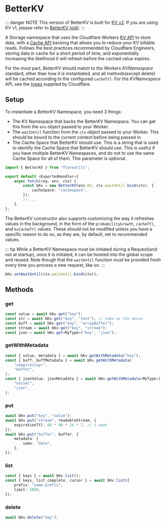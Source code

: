 # BetterKV

::: danger NOTE
This version of BetterKV is built for [KV v2](https://blog.cloudflare.com/faster-workers-kv-architecture/). If you are using KV v1, please refer to [BetterKV (old)](/betterkv/old).
:::

A Storage namespace that uses the Cloudflare Workers [KV API](https://developers.cloudflare.com/workers/runtime-apis/kv) to store data, with a [Cache API](https://developers.cloudflare.com/workers/runtime-apis/cache) backing that allows you to reduce your KV billable reads. Follows the best practices recommended by Cloudflare Engineers, storing data in cache for a short period of time, and exponentially increasing the likelihood it will refresh before the cached value expires.

For the most part, _BetterKV_ should match to the Workers _KVNamespace_ standard, other than how it is instantiated, and all methods(except delete) will be cached according to the configured `cacheTtl`. For the _KVNamespace_ API, see the [types](https://github.com/cloudflare/workers-types) supplied by Cloudflare.

## Setup

To instantiate a _BetterKV_ Namespace, you need 3 things:

- The KV Namespace that backs the BetterKV Namespace. You can get this from the `env` object passed to your Worker.
- The `waitUntil` function from the `ctx` object passed to your Worker. This should be bound to the current context before being passed in.
- The Cache Space that BetterKV should use. This is a string that is used to identify the Cache Space that BetterKV should use. This is useful if you have multiple BetterKV Namespaces, and do not to use the same Cache Space for all of them. This parameter is optional.

```ts
import { BetterKV } from "flareutils";

export default <ExportedHandler>{
	async fetch(req, env, ctx) {
		const bKv = new BetterKV(env.KV, ctx.waitUntil.bind(ctx), {
			cacheSpace: "cachespace",
		});
		// ...
	},
};
```

The BetterKV constructor also supports customizing the way it refreshes values in the background, in the form of the `probabilityGrowth`, `cacheTtl`, and `kvCacheTtl` values. These should not be modified unless you have a specific reason to do so, as they are, by default, set to recommended values.

::: tip
While a BetterKV Namespace must be initiated during a Request(and not at startup), once it is initiated, it can be hoisted into the global scope and reused. Note though that the `waitUntil` function must be provided fresh every time you process a new request, like so:
:::

```ts
bKv.setWaitUntil(ctx.waitUntil.bind(ctx));
```

## Methods

### get

```ts
const value = await bKv.get("key");
const str = await bKv.get("key", "text"); // Same as the above
const buff = await bKv.get("key", "arrayBuffer");
const stream = await bKv.get("key", "stream");
const json = await bKv.get<MyType>("key", "json");
```

### getWithMetadata

```ts
const { value, metadata } = await bKv.getWithMetadata("key");
const { buff, buffMetadata } = await bKv.getWithMetadata(
	"vampireslayr",
	"buffer",
);
const { jsonValue, jsonMetadata } = await bKv.getWithMetadata<MyType>(
	"notxml",
	"json",
);
```

### put

```ts
await bKv.put("key", "value");
await bKv.put("stream", readableStream, {
	expirationTtl: 60 * 60 * 24 * 7, // 1 week
});
await bKv.put("buffer", buffer, {
	metadata: {
		some: "data",
	},
});
```

### list

```ts
const { keys } = await bKv.list();
const { keys, list_complete, cursor } = await bKv.list({
	prefix: "some-prefix",
	limit: 1000,
});
```

### delete

```ts
await bKv.delete("key");
```
